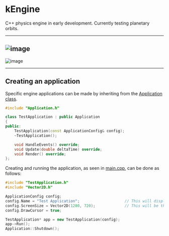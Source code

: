 # kEngine

C++ physics engine in early development. Currently testing planetary orbits.

<!-- ![image](https://github.com/user-attachments/assets/604c4328-49fb-49e2-b01a-8125465c91d2) -->

___
![image](https://github.com/user-attachments/assets/691e7db4-77f9-4689-96f0-a81afa03c084)
---
![image](https://github.com/user-attachments/assets/90e35cf8-10da-4fdc-a6ff-04694d681fc3)
___

## Creating an application
Specific engine applications can be made by inheriting from the [Application class](https://github.com/KyleTupling/kEngine/blob/master/kEngine/Application.h).

```cpp
#include "Application.h"

class TestApplication : public Application
{
public:
    TestApplication(const ApplicationConfig& config);
    ~TestApplication();

    void HandleEvents() override;
    void Update(double deltaTime) override;
    void Render() override;
};
```

Creating and running the application, as seen in [main.cpp](https://github.com/KyleTupling/kEngine/blob/master/kEngine/main.cpp), can be done as follows:

```cpp
#include "TestApplication.h"
#include "Vector2D.h"

ApplicationConfig config;
config.Name = "Test Application";                    // This will display in the application window titlebar
config.ScreenSize = Vector2D(1280, 720);             // This will be the size of the application window
config.DrawCursor = true;

TestApplication* app = new TestApplication(config);
app->Run();
Application::Shutdown();
```
